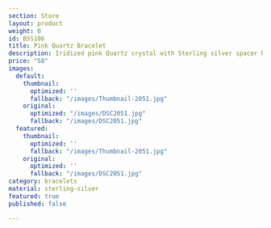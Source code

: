 ```yaml
---
section: Store
layout: product
weight: 0
id: BSS106
title: Pink Quartz Bracelet
description: Iridized pink Quartz crystal with Sterling silver spacer beads
price: "58"
images:
  default:
    thumbnail:
      optimized: ''
      fallback: "/images/Thumbnail-2051.jpg"
    original:
      optimized: "/images/DSC2051.jpg"
      fallback: "/images/DSC2051.jpg"
  featured:
    thumbnail:
      optimized: ''
      fallback: "/images/Thumbnail-2051.jpg"
    original:
      optimized: ''
      fallback: "/images/DSC2051.jpg"
category: bracelets
material: sterling-silver
featured: true
published: false

---
```

